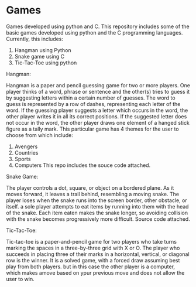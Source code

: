 # Games
Games developed using python and C.
This repository includes some of the basic games developed using python and the C programming languages.
Currently, this includes:
1. Hangman using Python
2. Snake game using C
3. Tic-Tac-Toe using python

Hangman:

Hangman is a paper and pencil guessing game for two or more players.
One player thinks of a word, phrase or sentence and the other(s) tries to guess it by suggesting letters within a certain number of guesses.
The word to guess is represented by a row of dashes, representing each letter of the word.
If the guessing player suggests a letter which occurs in the word, the other player writes it in all its correct positions. 
If the suggested letter does not occur in the word, the other player draws one element of a hanged stick figure as a tally mark.
This particular game has 4 themes for the user to choose from which include:
1. Avengers
2. Countries
3. Sports
4. Computers
This repo includes the souce code attached.

Snake Game:

The player controls a dot, square, or object on a bordered plane. As it moves forward, it leaves a trail behind, resembling a moving snake.
The player loses when the snake runs into the screen border, other obstacle, or itself.
a sole player attempts to eat items by running into them with the head of the snake. Each item eaten makes the snake longer, so avoiding collision with the snake becomes progressively more difficult.
Source code attached.

Tic-Tac-Toe:

Tic-tac-toe is a paper-and-pencil game for two players who take turns marking the spaces in a three-by-three grid with X or O.
The player who succeeds in placing three of their marks in a horizontal, vertical, or diagonal row is the winner.
It is a solved game, with a forced draw assuming best play from both players.
but in this case the other player is a computer, which makes amove based on ypur previous move and does not allow the user to win.
